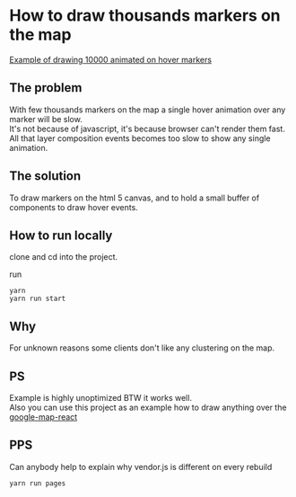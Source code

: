 # How to draw thousands markers on the map

[Example of drawing 10000 animated on hover markers](https://istarkov.github.io/google-map-thousands-markers/)

## The problem

With few thousands markers on the map a single hover animation over any marker will be slow.<br/>
It's not because of javascript, it's because browser can't render them fast.<br/>
All that layer composition events becomes too slow to show any single animation.

## The solution

To draw markers on the html 5 canvas, and to hold a small buffer of components to draw hover events.

## How to run locally

clone and cd into the project.

run

```shell
yarn
yarn run start
```

## Why

For unknown reasons some clients don't like any clustering on the map.

## PS

Example is highly unoptimized BTW it works well.<br/>
Also you can use this project as an example how to draw anything over the [google-map-react](https://github.com/istarkov/google-map-react)

## PPS

Can anybody help to explain why vendor.js is different on every rebuild

```shell
yarn run pages
```
